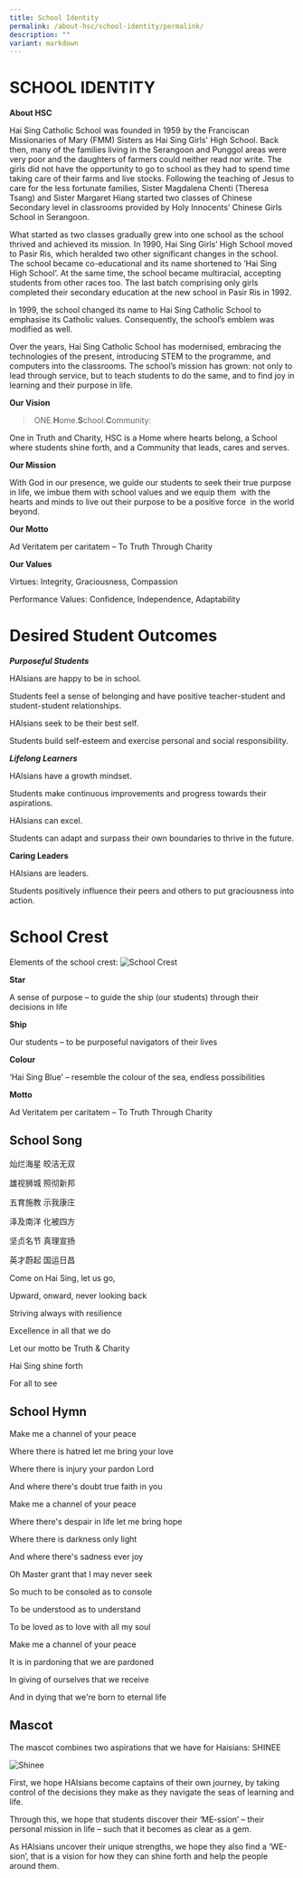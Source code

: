 ```yaml
---
title: School Identity
permalink: /about-hsc/school-identity/permalink/
description: ""
variant: markdown
---
```

SCHOOL IDENTITY
===============
**About HSC**

Hai Sing Catholic School was founded in 1959 by the Franciscan Missionaries of Mary (FMM) Sisters as Hai Sing Girls' High School. Back then, many of the families living in the Serangoon and Punggol areas were very poor and the daughters of farmers could neither read nor write. The girls did not have the opportunity to go to school as they had to spend time taking care of their farms and live stocks. Following the teaching of Jesus to care for the less fortunate families, Sister Magdalena Chenti (Theresa Tsang) and Sister Margaret Hiang started two classes of Chinese Secondary level in classrooms provided by Holy Innocents’ Chinese Girls School in Serangoon.   

What started as two classes gradually grew into one school as the school thrived and achieved its mission. In 1990, Hai Sing Girls’ High School moved to Pasir Ris, which heralded two other significant changes in the school. The school became co-educational and its name shortened to ‘Hai Sing High School’. At the same time, the school became multiracial, accepting students from other races too. The last batch comprising only girls completed their secondary education at the new school in Pasir Ris in 1992. 

In 1999, the school changed its name to Hai Sing Catholic School to emphasise its Catholic values. Consequently, the school’s emblem was modified as well.

Over the years, Hai Sing Catholic School has modernised, embracing the technologies of the present, introducing STEM to the programme, and computers into the classrooms. The school’s mission has grown: not only to lead through service, but to teach students to do the same, and to find joy in learning and their purpose in life.

**Our Vision**
>  ONE.**H**ome.**S**chool.**C**ommunity:

One in Truth and Charity, HSC is a Home where hearts belong, a School where students shine forth, and a Community that leads, cares and serves.

**Our Mission**

With God in our presence, we guide our students to seek their true purpose in life, we imbue them with school values and we equip them  with the hearts and minds to live out their purpose to be a positive force  in the world beyond.

**Our Motto**

Ad Veritatem per caritatem – To Truth Through Charity

**Our Values**

Virtues: Integrity, Graciousness, Compassion

Performance Values: Confidence, Independence, Adaptability

# Desired Student Outcomes
***Purposeful Students***

HAIsians are happy to be in school.

Students feel a sense of belonging and have positive teacher-student and student-student relationships.

HAIsians seek to be their best self.

Students build self-esteem and exercise personal and social responsibility.

***Lifelong Learners***

HAIsians have a growth mindset.

Students make continuous improvements and progress towards their aspirations.

HAIsians can excel.

Students can adapt and surpass their own boundaries to thrive in the future.

**Caring Leaders**

HAIsians are leaders.

Students positively influence their peers and others to put graciousness into action.

# School Crest #
Elements of the school crest:
![School Crest](/images/school%20crest.png)

**Star** 

A sense of purpose – to guide the ship (our students) through their decisions in life

  

**Ship**

Our students – to be purposeful navigators of their lives

**Colour**

‘Hai Sing Blue’ – resemble the colour of the sea, endless possibilities

**Motto**

Ad Veritatem per caritatem – To Truth Through Charity

School Song
-----------

灿烂海星 皎洁无双  

雄视狮城 照彻新邦

五育施教 示我康庄

泽及南洋 化被四方

坚贞名节 真理宣扬

英才蔚起 国运日昌

Come on Hai Sing, let us go,

Upward, onward, never looking back

Striving always with resilience

Excellence in all that we do

Let our motto be Truth & Charity

Hai Sing shine forth

For all to see

School Hymn
-----------

Make me a channel of your peace  

Where there is hatred let me bring your love

Where there is injury your pardon Lord

And where there's doubt true faith in you

Make me a channel of your peace

Where there's despair in life let me bring hope

Where there is darkness only light

And where there's sadness ever joy

Oh Master grant that I may never seek

So much to be consoled as to console

To be understood as to understand

To be loved as to love with all my soul

Make me a channel of your peace

It is in pardoning that we are pardoned

In giving of ourselves that we receive

And in dying that we're born to eternal life

Mascot
------

The mascot combines two aspirations that we have for Haisians:  SHINEE

![Shinee](/images/mascot_front.png)

First, we hope HAIsians become captains of their own journey, by taking control of the decisions they make as they navigate the seas of learning and life. 

Through this, we hope that students discover their ‘ME-ssion’ – their personal mission in life – such that it becomes as clear as a gem. 

As HAIsians uncover their unique strengths, we hope they also find a ‘WE-sion’, that is a vision for how they can shine forth and help the people around them.
